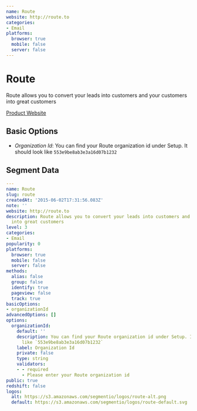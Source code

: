 ```yaml
---
name: Route
website: http://route.to
categories:
- Email
platforms:
  browser: true
  mobile: false
  server: false
---
```


# Route

Route allows you to convert your leads into customers and your customers into great customers

[Product Website](http://route.to)

## Basic Options

- *Organization Id*: You can find your Route organization id under Setup. It should look like `553e9be8ab3e3a16d07b1232`


## Segment Data
```yaml
---
name: Route
slug: route
createdAt: '2015-06-02T17:31:56.083Z'
note: ''
website: http://route.to
description: Route allows you to convert your leads into customers and your customers
  into great customers
level: 3
categories:
- Email
popularity: 0
platforms:
  browser: true
  mobile: false
  server: false
methods:
  alias: false
  group: false
  identify: true
  pageview: false
  track: true
basicOptions:
- organizationId
advancedOptions: []
options:
  organizationId:
    default: ''
    description: You can find your Route organization id under Setup. It should look
      like `553e9be8ab3e3a16d07b1232`
    label: Organization Id
    private: false
    type: string
    validators:
    - - required
      - Please enter your Route organization id
public: true
redshift: false
logos:
  alt: https://s3.amazonaws.com/segmentio/logos/route-alt.png
  default: https://s3.amazonaws.com/segmentio/logos/route-default.svg

```

